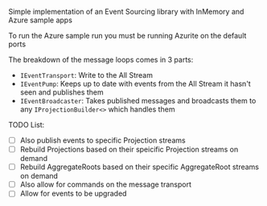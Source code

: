 Simple implementation of an Event Sourcing library with InMemory and Azure sample apps

To run the Azure sample run you must be running Azurite on the default ports

The breakdown of the message loops comes in 3 parts:
- `IEventTransport`: Write to the All Stream
- `IEventPump`: Keeps up to date with events from the All Stream it hasn't seen and publishes them
- `IEventBroadcaster`: Takes published messages and broadcasts them to any `IProjectionBuilder<>` which handles them

TODO List:
- [ ] Also publish events to specific Projection streams
- [ ] Rebuild Projections based on their speicific Projection streams on demand
- [ ] Rebuild AggregateRoots based on their specific AggregateRoot streams on demand
- [ ] Also allow for commands on the message transport
- [ ] Allow for events to be upgraded
